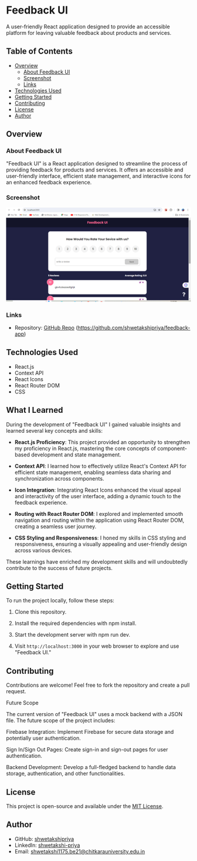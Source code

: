 # Feedback UI 

A user-friendly React application designed to provide an accessible platform for leaving valuable feedback about products and services.

## Table of Contents

- [Overview](#overview)
  - [About Feedback UI](#about-feedback-ui)
  - [Screenshot](#screenshot)
  - [Links](#links)
- [Technologies Used](#technologies-used)
- [Getting Started](#getting-started)
- [Contributing](#contributing)
- [License](#license)
- [Author](#author)

## Overview

### About Feedback UI

"Feedback UI" is a React application designed to streamline the process of providing feedback for products and services. It offers an accessible and user-friendly interface, efficient state management, and interactive icons for an enhanced feedback experience.

### Screenshot

![Feedback UI Screenshot](screenshot.png)

### Links

- Repository: [GitHub Repo](#) (https://github.com/shwetakshipriya/feedback-app)


## Technologies Used

- React.js
- Context API
- React Icons
- React Router DOM
- CSS

## What I Learned

During the development of "Feedback UI"  I gained valuable insights and learned several key concepts and skills:

- **React.js Proficiency**: This project provided an opportunity to strengthen my proficiency in React.js, mastering the core concepts of component-based development and state management.

- **Context API**: I learned how to effectively utilize React's Context API for efficient state management, enabling seamless data sharing and synchronization across components.

- **Icon Integration**: Integrating React Icons enhanced the visual appeal and interactivity of the user interface, adding a dynamic touch to the feedback experience.

- **Routing with React Router DOM**: I explored and implemented smooth navigation and routing within the application using React Router DOM, creating a seamless user journey.

- **CSS Styling and Responsiveness**: I honed my skills in CSS styling and responsiveness, ensuring a visually appealing and user-friendly design across various devices.

These learnings have enriched my development skills and will undoubtedly contribute to the success of future projects.

## Getting Started

To run the project locally, follow these steps:

1. Clone this repository.

2. Install the required dependencies with npm install.

3. Start the development server with npm run dev.

4. Visit `http://localhost:3000` in your web browser to explore and use "Feedback UI."

## Contributing

Contributions are welcome! Feel free to fork the repository and create a pull request.

Future Scope

The current version of "Feedback UI" uses a mock backend with a JSON file. The future scope of the project includes:

Firebase Integration: Implement Firebase for secure data storage and potentially user authentication.

Sign In/Sign Out Pages: Create sign-in and sign-out pages for user authentication.

Backend Development: Develop a full-fledged backend to handle data storage, authentication, and other functionalities.

## License

This project is open-source and available under the [MIT License](LICENSE).

## Author

- GitHub: [shwetakshipriya](https://github.com/shwetakshipriya)
- LinkedIn: [shwetakshi-priya](https://www.linkedin.com/in/shwetakshi-priya-1160b623a/?originalSubdomain=in)
- Email: [shwetakshi1175.be21@chitkarauniversity.edu.in](mailto:shwetakshi1175.be21@chitkarauniversity.edu.in)